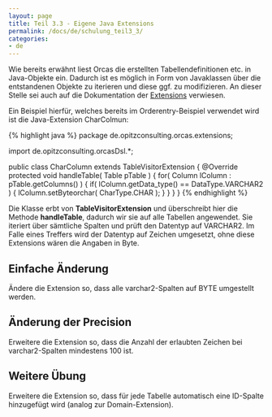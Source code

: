 ```yaml
---
layout: page
title: Teil 3.3 - Eigene Java Extensions
permalink: /docs/de/schulung_teil3_3/
categories: 
- de
---
```


Wie bereits erwähnt liest Orcas die erstellten Tabellendefinitionen etc. in Java-Objekte ein. Dadurch ist es möglich in Form von Javaklassen über die entstandenen Objekte zu iterieren und diese ggf. zu modifizieren.
An dieser Stelle sei auch auf die Dokumentation der [Extensions]({{site.baseurl}}/docs/de/extensions/) verwiesen.

Ein Beispiel hierfür, welches bereits im Orderentry-Beispiel verwendet wird ist die Java-Extension CharColmun:


{% highlight java %}
package de.opitzconsulting.orcas.extensions;

import de.opitzconsulting.orcasDsl.*;

public class CharColumn extends TableVisitorExtension
{
  @Override
  protected void handleTable( Table pTable )
  {
    for( Column lColumn : pTable.getColumns() )
    {
      if( lColumn.getData_type() == DataType.VARCHAR2 )
      {
        lColumn.setByteorchar( CharType.CHAR );
      }
    }
  }
}
{% endhighlight %}

Die Klasse erbt von **TableVisitorExtension** und überschreibt hier die Methode **handleTable**, dadurch wir sie auf alle Tabellen angewendet. Sie iteriert über sämtliche Spalten und prüft den Datentyp auf VARCHAR2. Im Falle eines Treffers wird der Datentyp auf Zeichen umgesetzt, ohne diese Extensions wären die Angaben in Byte.

## Einfache Änderung

Ändere die Extension so, dass alle varchar2-Spalten auf BYTE umgestellt werden.

## Änderung der Precision

Erweitere die Extension so, dass die Anzahl der erlaubten Zeichen bei varchar2-Spalten mindestens 100 ist.

## Weitere Übung

Erweitere die Extension so, dass für jede Tabelle automatisch eine ID-Spalte hinzugefügt wird (analog zur Domain-Extension).

